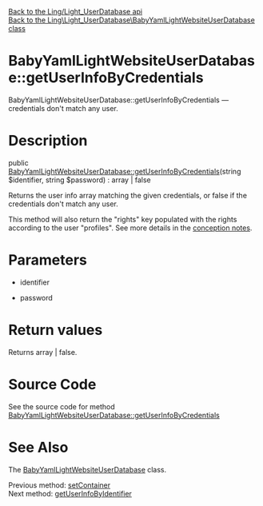 [Back to the Ling/Light_UserDatabase api](https://github.com/lingtalfi/Light_UserDatabase/blob/master/doc/api/Ling/Light_UserDatabase.md)<br>
[Back to the Ling\Light_UserDatabase\BabyYamlLightWebsiteUserDatabase class](https://github.com/lingtalfi/Light_UserDatabase/blob/master/doc/api/Ling/Light_UserDatabase/BabyYamlLightWebsiteUserDatabase.md)


BabyYamlLightWebsiteUserDatabase::getUserInfoByCredentials
================



BabyYamlLightWebsiteUserDatabase::getUserInfoByCredentials — credentials don't match any user.




Description
================


public [BabyYamlLightWebsiteUserDatabase::getUserInfoByCredentials](https://github.com/lingtalfi/Light_UserDatabase/blob/master/doc/api/Ling/Light_UserDatabase/BabyYamlLightWebsiteUserDatabase/getUserInfoByCredentials.md)(string $identifier, string $password) : array | false




Returns the user info array matching the given credentials, or false if the
credentials don't match any user.

This method will also return the "rights" key populated with the rights
according to the user "profiles".
See more details in the [conception notes](https://github.com/lingtalfi/Light_UserDatabase/blob/master/doc/pages/conception-notes.md).




Parameters
================


- identifier

    

- password

    


Return values
================

Returns array | false.








Source Code
===========
See the source code for method [BabyYamlLightWebsiteUserDatabase::getUserInfoByCredentials](https://github.com/lingtalfi/Light_UserDatabase/blob/master/BabyYamlLightWebsiteUserDatabase.php#L203-L234)


See Also
================

The [BabyYamlLightWebsiteUserDatabase](https://github.com/lingtalfi/Light_UserDatabase/blob/master/doc/api/Ling/Light_UserDatabase/BabyYamlLightWebsiteUserDatabase.md) class.

Previous method: [setContainer](https://github.com/lingtalfi/Light_UserDatabase/blob/master/doc/api/Ling/Light_UserDatabase/BabyYamlLightWebsiteUserDatabase/setContainer.md)<br>Next method: [getUserInfoByIdentifier](https://github.com/lingtalfi/Light_UserDatabase/blob/master/doc/api/Ling/Light_UserDatabase/BabyYamlLightWebsiteUserDatabase/getUserInfoByIdentifier.md)<br>

